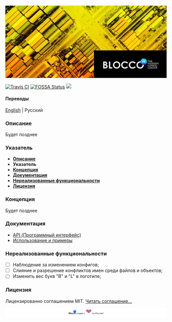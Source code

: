 ![Blocco❜❜ - современный загрузчик конфигов для node.js](../images/banner.jpg)

[![Travis CI](https://api.travis-ci.org/ShadyMind/Blocco.svg?branch=master)](https://travis-ci.org/ShadyMind/Blocco)
[![FOSSA Status](https://app.fossa.io/api/projects/git%2Bgithub.com%2Feslint%2Feslint.svg?type=shield)](https://app.fossa.io/projects/git%2Bgithub.com%2Feslint%2Feslint?ref=badge_shield)
![](https://badgen.net/npm/dm/blocco)

#### __Переводы__
[English](../../readme.md) | Русский
### Описание
Будет позднее

### Указатель
- [__Описание__](#описание)
- __Указатель__
- [__Концепция__](#концепция)
- [__Документация__](#документация)
- [__Нереализованные функциональности__](#нереализованные-функциональности)
- [__Лицензия__](#лицензия)



### Концепция
Будет позднее

### Документация
* [API (Программный интерфейс)](./01-api.md)
* [Использование и примеры](./02-usage-examples.md)

### Нереализованные функциональности
* [ ] Наблюдение за изменением конфигов;
* [ ] Слияние и разрешение конфликтов имен среди файлов и объектов;
* [ ] Изменить вес букв "B" и "L" в логотипе;

### Лицензия
Лицензированно соглашением MIT. [Читать соглашение...](./51-license.md)

![](./footer.svg)